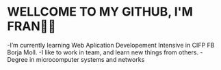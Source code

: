# WELLCOME TO MY GITHUB, I'M FRAN🙋‍♂️

-I’m currently learning Web Aplication Developement Intensive in CIFP FB Borja Moll. 
-I like to work in team, and learn new things from others.
-Degree in microcomputer systems and networks

